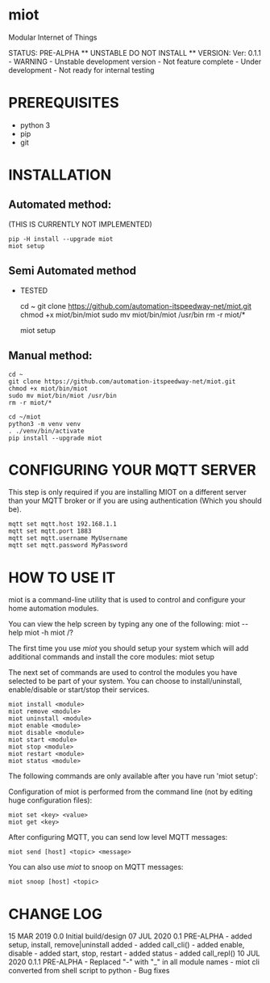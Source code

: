 # miot
Modular Internet of Things

STATUS:  PRE-ALPHA  ** UNSTABLE DO NOT INSTALL **
VERSION: Ver: 0.1.1
    - WARNING - Unstable development version
    - Not feature complete
    - Under development
    - Not ready for internal testing

# PREREQUISITES

* python 3
* pip
* git

# INSTALLATION

## Automated method:
(THIS IS CURRENTLY NOT IMPLEMENTED)

    pip -H install --upgrade miot
    miot setup

## Semi Automated method
- TESTED

    cd ~
    git clone https://github.com/automation-itspeedway-net/miot.git
    chmod +x miot/bin/miot
    sudo mv miot/bin/miot /usr/bin
    rm -r miot/*
    
    miot setup

## Manual method:

    cd ~    
    git clone https://github.com/automation-itspeedway-net/miot.git
    chmod +x miot/bin/miot
    sudo mv miot/bin/miot /usr/bin
    rm -r miot/*
    
    cd ~/miot
    python3 -m venv venv
    . ./venv/bin/activate
    pip install --upgrade miot


# CONFIGURING YOUR MQTT SERVER
This step is only required if you are installing MIOT on a different server than your MQTT broker or if you are using authentication (Which you should be).

    mqtt set mqtt.host 192.168.1.1
    mqtt set mqtt.port 1883
    mqtt set mqtt.username MyUsername
    mqtt set mqtt.password MyPassword
    
# HOW TO USE IT

miot is a command-line utility that is used to control and configure your home automation modules.

You can view the help screen by typing any one of the following:
    miot --help
    miot -h
    miot /?

The first time you use *miot* you should setup your system which will add additional commands and install the core modules:
    miot setup
    
The next set of commands are used to control the modules you have selected to be part of your system. You can choose to install/uninstall, enable/disable or start/stop their services.

    miot install <module>
    miot remove <module>
    miot uninstall <module>
    miot enable <module>
    miot disable <module>
    miot start <module>
    miot stop <module>
    miot restart <module>
    miot status <module>

The following commands are only available after you have run 'miot setup':

Configuration of miot is performed from the command line (not by editing huge configuration files):

    miot set <key> <value>
    miot get <key>
    
After configuring MQTT, you can send low level MQTT messages:

    miot send [host] <topic> <message>

You can also use *miot* to snoop on MQTT messages:

    miot snoop [host] <topic>

# CHANGE LOG

15 MAR 2019  0.0  Initial build/design
07 JUL 2020  0.1  PRE-ALPHA
    - added setup, install, remove|uninstall added
    - added call_cli()
    - added enable, disable
    - added start, stop, restart
    - added status
    - added call_repl()
10 JUL 2020  0.1.1  PRE-ALPHA
    - Replaced "-" with "_" in all module names
    - miot cli converted from shell script to python
    - Bug fixes

    
